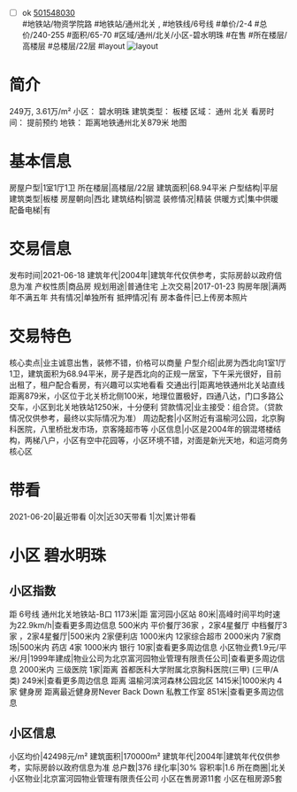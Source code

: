 - [ ] ok [501548030](https://bj.5i5j.com/ershoufang/501548030.html)  
 #地铁站/物资学院路 #地铁站/通州北关 ,  #地铁线/6号线
#单价/2-4 #总价/240-255 #面积/65-70   #区域/通州/北关/小区-碧水明珠 #在售 #所在楼层/高楼层 #总楼层/22层 #layout 
![layout](http://image2a.5i5j.com/bdir/layout/542520.jpg_P5.jpg) 
# 简介 
 249万,  3.61万/m² 
小区： 碧水明珠
建筑类型： 板楼
区域： 通州 北关
看房时间： 提前预约
地铁： 距离地铁通州北关879米 地图
# 基本信息 
 房屋户型|1室1厅1卫
所在楼层|高楼层/22层
建筑面积|68.94平米
户型结构|平层
建筑类型|板楼
房屋朝向|西北
建筑结构|钢混
装修情况|精装
供暖方式|集中供暖
配备电梯|有
# 交易信息 
 发布时间|2021-06-18
建筑年代|2004年|建筑年代仅供参考，实际房龄以政府信息为准
产权性质|商品房
规划用途|普通住宅
上次交易|2017-01-23
购房年限|满两年不满五年
共有情况|单独所有
抵押情况|有
房本备件|已上传房本照片
# 交易特色 
 核心卖点|业主诚意出售，装修不错，价格可以商量
户型介绍|此房为西北向1室1厅1卫，建筑面积为68.94平米，房子是西北向的正规一居室，下午采光很好，目前出租了，租户配合看房，有兴趣可以实地看看
交通出行|距离地铁通州北关站直线距离879米，小区位于北关桥北侧100米，地理位置极好，四通八达，门口多路公交车，小区到北关地铁站1250米，十分便利
贷款情况|业主接受：组合贷。（贷款情况仅供参考，最终以实际情况为准）
周边配套|小区附近有温榆河公园，北京胸科医院，八里桥批发市场，京客隆超市等
小区信息|小区是2004年的钢混塔楼结构，两梯八户，小区有空中花园等，小区环境不错，对面是新光天地，和运河商务核心区
# 带看 
 2021-06-20|最近带看	 0|次|近30天带看	 1|次|累计带看
# 小区 碧水明珠
## 小区指数 
 距 6号线 通州北关地铁站-B口 1173米|距 富河园小区站 80米|高峰时间平均时速为22.9km/h|查看更多周边信息
500米内 平价餐厅36家 ，2家4星餐厅
中档餐厅3家 ，2家4星餐厅|500米内 2家便利店
1000米内 12家综合超市
2000米内 7家商场|500米内 药店 4家
1000米内 银行 10家|查看更多周边信息
小区物业费1.9元/平米/月|1999年建成|物业公司为北京富河园物业管理有限责任公司|查看更多周边信息
2000米内 三级医院 1家|距离 首都医科大学附属北京胸科医院(三甲) (三甲/A类) 249米|查看更多周边信息
距离 温榆河滨河森林公园北区 1415米|1000米内 4家 健身房
距离最近健身房Never Back Down 私教工作室 851米|查看更多周边信息
## 小区信息 
 小区均价|42498元/m²
建筑面积|170000m²
建筑年代|2004年|建筑年代仅供参考，实际房龄以政府信息为准
总户数|376
绿化率|30%
容积率|1.6
所在商圈|北关
小区物业|北京富河园物业管理有限责任公司
小区在售房源11套
小区在租房源5套
